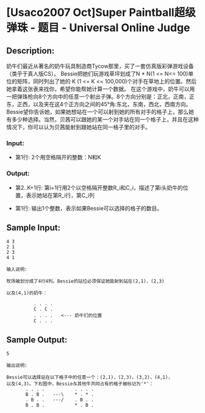 # [Usaco2007 Oct]Super Paintball超级弹珠 - 题目 - Universal Online Judge

## Description: 

奶牛们最近从著名的奶牛玩具制造商Tycow那里，买了一套仿真版彩弹游戏设备（类乎于真人版CS）。 Bessie把她们玩游戏草坪划成了N * N(1 <= N<= 100)单位的矩阵，同时列出了她的 K (1 <= K <= 100,000)个对手在草地上的位置。然后她拿着这张表来找你，希望你能帮她计算一个数据。 在这个游戏中，奶牛可以用一把弹珠枪向8个方向中的任意一个射出子弹。8个方向分别是：正北，正南，正东，正西，以及夹在这4个正方向之间的45°角:东北，东南，西北，西南方向。 Bessie望你告诉她，如果她想站在一个可以射到她的所有对手的格子上，那么她有多少种选择。当然，贝茜可以跟她的某一个对手站在同一个格子上，并且在这种情况下，你可以认为贝茜能射到跟她站在同一格子里的对手。 

### Input: 

* 第1行: 2个用空格隔开的整数：N和K 

### Output: 

* 第2..K+1行: 第i+1行用2个以空格隔开整数R_i和C_i，描述了第i头奶牛的位置，表示她站在第R_i行，第C_i列

* 第1行: 输出1个整数，表示如果Bessie可以选择的格子的数目。 


## Sample Input: 
```
4 3
2 1
2 3
4 1

输入说明:

牧场被划分成了4行4列。Bessie的站位必须保证她能射到站在(2,1)，(2,3)

以及(4,1)的奶牛：

          . . . .
          C . C .
          . . . .   <--- 奶牛们的位置
          C . . .

```

## Sample Output: 
```
5

输出说明:

Bessie可以选择站在以下格子中的任意一个：(2,1)，(2,3)，(3,2)，(4,1)，
以及(4,3)。下右图中，Bessie与其他牛共同占有的格子被标记为'*'：
       . . . .           . . . .
       B . B .   ---\    * . * .
       . B . .   ---/    . B . .
       B . B .           * . B .
```
